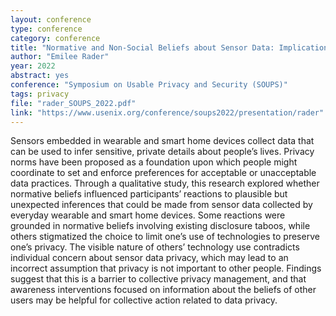 ```yaml
---
layout: conference
type: conference
category: conference
title: "Normative and Non-Social Beliefs about Sensor Data: Implications for Collective Privacy Management"
author: "Emilee Rader"
year: 2022
abstract: yes
conference: "Symposium on Usable Privacy and Security (SOUPS)"
tags: privacy
file: "rader_SOUPS_2022.pdf"
link: "https://www.usenix.org/conference/soups2022/presentation/rader"
---
```


Sensors embedded in wearable and smart home devices collect data that can be used to infer sensitive, private details about people’s lives. Privacy norms have been proposed as a foundation upon which people might coordinate to set and enforce preferences for acceptable or unacceptable data practices. Through a qualitative study, this research explored whether normative beliefs influenced participants’ reactions to plausible but unexpected inferences that could be made from sensor data collected by everyday wearable and smart home devices. Some reactions were grounded in normative beliefs involving existing disclosure taboos, while others stigmatized the choice to limit one’s use of technologies to preserve one’s privacy. The visible nature of others’ technology use contradicts individual concern about sensor data privacy, which may lead to an incorrect assumption that privacy is not important to other people. Findings suggest that this is a barrier to collective privacy management, and that awareness interventions focused on information about the beliefs of other users may be helpful for collective action related to data privacy.
